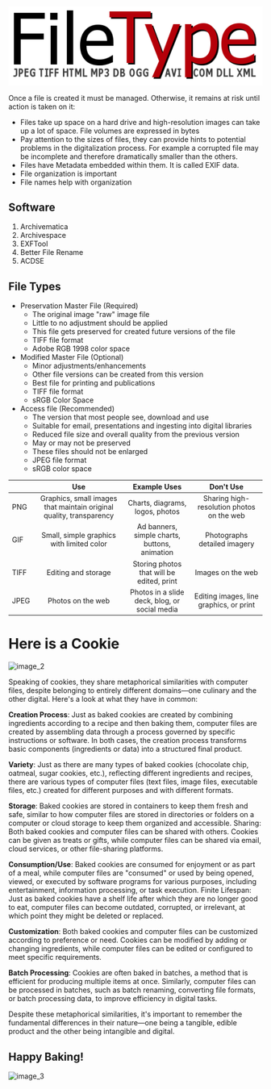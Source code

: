![image_1](assets/Reader641_1.png)


Once a file is created it must be managed. Otherwise, it remains at risk until action is taken on it:
- Files take up space on a hard drive and high-resolution images can take up a lot of space. File volumes are expressed in bytes
- Pay attention to the sizes of files, they can provide hints to potential problems in the digitalization process. For example a corrupted file may be incomplete and therefore dramatically smaller than the others.
- Files have Metadata embedded within them. It is called EXIF data.
- File organization is important
- File names help with organization

## Software
1. Archivematica
2. Archivespace
3. EXFTool
4. Better File Rename
5. ACDSE

## File Types
- Preservation Master File (Required)
	- The original image "raw" image file
	- Little to no adjustment should be applied
	- This file gets preserved for created future versions of the file
	- TIFF file format
	- Adobe RGB 1998 color space
- Modified Master File (Optional)
	- Minor adjustments/enhancements
	- Other file versions can be created from this version
	- Best file for printing and publications
	- TIFF file format
	- sRGB Color Space
- Access file (Recommended)
	- The version that most people see, download and use
	- Suitable for email, presentations and ingesting into digital libraries
	- Reduced file size and overall quality from the previous version
	- May or may not be preserved
	- These files should not be enlarged
	- JPEG file format
	- sRGB color space


|           | Use      | Example Uses | Don't Use |
|-----------|:--------:|:------------:|:---------:|
| PNG | Graphics, small images that maintain original quality, transparency| Charts, diagrams, logos, photos | Sharing high-resolution photos on the web|
| GIF | Small, simple graphics with limited color | Ad banners, simple charts, buttons, animation| Photographs detailed imagery|
| TIFF| Editing and storage| Storing photos that will be edited, print| Images on the web|
| JPEG| Photos on the web | Photos in a slide deck, blog, or social media | Editing images, line graphics, or print|

# Here is a Cookie
![image_2](assets/Reader641_2.png)

Speaking of cookies, they share metaphorical similarities with computer files, despite belonging to entirely different domains—one culinary and the other digital. Here's a look at what they have in common:

**Creation Process**: Just as baked cookies are created by combining ingredients according to a recipe and then baking them, computer files are created by assembling data through a process governed by specific instructions or software. In both cases, the creation process transforms basic components (ingredients or data) into a structured final product.

**Variety**: Just as there are many types of baked cookies (chocolate chip, oatmeal, sugar cookies, etc.), reflecting different ingredients and recipes, there are various types of computer files (text files, image files, executable files, etc.) created for different purposes and with different formats.

**Storage**: Baked cookies are stored in containers to keep them fresh and safe, similar to how computer files are stored in directories or folders on a computer or cloud storage to keep them organized and accessible. Sharing: Both baked cookies and computer files can be shared with others. Cookies can be given as treats or gifts, while computer files can be shared via email, cloud services, or other file-sharing platforms.

**Consumption/Use**: Baked cookies are consumed for enjoyment or as part of a meal, while computer files are "consumed" or used by being opened, viewed, or executed by software programs for various purposes, including entertainment, information processing, or task execution. Finite Lifespan: Just as baked cookies have a shelf life after which they are no longer good to eat, computer files can become outdated, corrupted, or irrelevant, at which point they might be deleted or replaced.

**Customization**: Both baked cookies and computer files can be customized according to preference or need. Cookies can be modified by adding or changing ingredients, while computer files can be edited or configured to meet specific requirements.

**Batch Processing**: Cookies are often baked in batches, a method that is efficient for producing multiple items at once. Similarly, computer files can be processed in batches, such as batch renaming, converting file formats, or batch processing data, to improve efficiency in digital tasks.

Despite these metaphorical similarities, it's important to remember the fundamental differences in their nature—one being a tangible, edible product and the other being intangible and digital.

## Happy Baking!
![image_3](https://raw.githubusercontent.com/Iamthebarrow/road_documentation_exercise/main/assets/DALL%C2%B7E%202024-02-08%2022.25.55%20-%20A%20whimsical%20illustration%20that%20blends%20the%20digital%20and%20culinary%20worlds%2C%20showcasing%20a%20kitchen%20scene%20where%20a%20chef%20is%20baking%20cookies%20in%20the%20shape%20of%20variou.webp)
